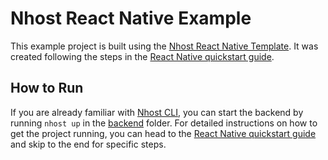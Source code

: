 # Nhost React Native Example

This example project is built using the [Nhost React Native Template](https://www.npmjs.com/package/@nhost/react-native-template). It was created following the steps in the [React Native quickstart guide](https://docs.nhost.io/guides/quickstarts/react-native).

## How to Run

If you are already familiar with [Nhost CLI](https://docs.nhost.io/development/cli/getting-started), you can start the backend by running `nhost up` in the [backend](./backend/) folder. For detailed instructions on how to get the project running, you can head to the [React Native quickstart guide](https://docs.nhost.io/guides/quickstarts/react-native) and skip to the end for specific steps.